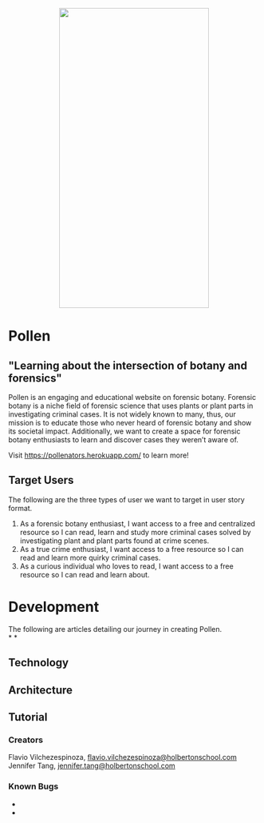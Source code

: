 <p align="center">
	<img width="300" height="600" src="https://imgur.com/abyKR3x">
</p>

# Pollen
## "Learning about the intersection of botany and forensics"
Pollen is an engaging and educational website on forensic botany.  Forensic botany is a niche field of forensic science that uses plants or plant parts in investigating criminal cases.  It is not widely known to many, thus, our mission is to educate those who never heard of forensic botany and show its societal impact.  Additionally, we want to create a space for forensic botany enthusiasts to learn and discover cases they weren’t aware of.  

Visit https://pollenators.herokuapp.com/ to learn more!  

## Target Users
The following are the three types of user we want to target in user story format.  
1. As a forensic botany enthusiast, I want access to a free and centralized resource so I can read, learn and study more criminal cases solved by investigating plant and plant parts found at crime scenes.  
2. As a true crime enthusiast, I want access to a free resource so I can read and learn more quirky criminal cases.  
3. As a curious individual who loves to read, I want access to a free resource so I can read and learn about.  

# Development
The following are articles detailing our journey in creating Pollen.  
* 
* 

## Technology


## Architecture


## Tutorial


### Creators
Flavio Vilchezespinoza, flavio.vilchezespinoza@holbertonschool.com  
Jennifer Tang, jennifer.tang@holbertonschool.com  

### Known Bugs
* 
* 
